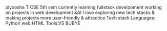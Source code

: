 piyoosha T
CSE 5th sem
currently learning fullstack develpoment
working on projects in web development &AI
I love exploring new tech stacks & making projects more user-friendly & attractice
Tech stack
Languages: Python 
web:HTML
Tools:VS
BUBYE

